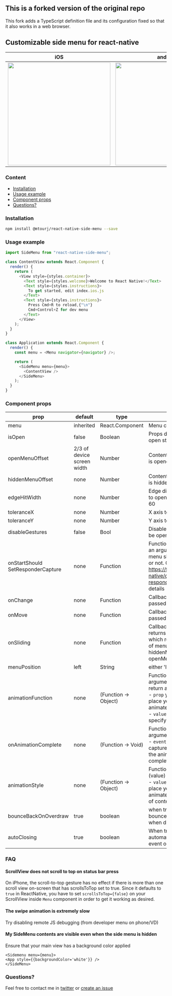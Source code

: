 ## This is a forked version of the original repo

This fork adds a TypeScript definition file and its configuration fixed so that it also works in a web browser.

## Customizable side menu for react-native

| iOS                                                                                                                           | android                                                                                                                       |
| ----------------------------------------------------------------------------------------------------------------------------- | ----------------------------------------------------------------------------------------------------------------------------- |
| <img src="https://user-images.githubusercontent.com/6936373/71641602-eb969700-2ce1-11ea-9698-c251ccd19b65.png" width="320" /> | <img src="https://user-images.githubusercontent.com/6936373/71641601-eb969700-2ce1-11ea-82e3-c09a63145989.png" width="320" /> |

### Content

- [Installation](#installation)
- [Usage example](#usage-example)
- [Component props](#component-props)
- [Questions?](#questions)

### Installation

```bash
npm install @mtourj/react-native-side-menu --save
```

### Usage example

```javascript
import SideMenu from "react-native-side-menu";

class ContentView extends React.Component {
  render() {
    return (
      <View style={styles.container}>
        <Text style={styles.welcome}>Welcome to React Native!</Text>
        <Text style={styles.instructions}>
          To get started, edit index.ios.js
        </Text>
        <Text style={styles.instructions}>
          Press Cmd+R to reload,{"\n"}
          Cmd+Control+Z for dev menu
        </Text>
      </View>
    );
  }
}

class Application extends React.Component {
  render() {
    const menu = <Menu navigator={navigator} />;

    return (
      <SideMenu menu={menu}>
        <ContentView />
      </SideMenu>
    );
  }
}
```

### Component props

| prop                                     | default                    | type                 | description                                                                                                                                                                                                          |
| ---------------------------------------- | -------------------------- | -------------------- | -------------------------------------------------------------------------------------------------------------------------------------------------------------------------------------------------------------------- |
| menu                                     | inherited                  | React.Component      | Menu component                                                                                                                                                                                                       |
| isOpen                                   | false                      | Boolean              | Props driven control over menu open state                                                                                                                                                                            |
| openMenuOffset                           | 2/3 of device screen width | Number               | Content view left margin if menu is opened                                                                                                                                                                           |
| hiddenMenuOffset                         | none                       | Number               | Content view left margin if menu is hidden                                                                                                                                                                           |
| edgeHitWidth                             | none                       | Number               | Edge distance on content view to open side menu, defaults to 60                                                                                                                                                      |
| toleranceX                               | none                       | Number               | X axis tolerance                                                                                                                                                                                                     |
| toleranceY                               | none                       | Number               | Y axis tolerance                                                                                                                                                                                                     |
| disableGestures                          | false                      | Bool                 | Disable whether the menu can be opened with gestures or not                                                                                                                                                          |
| onStartShould <br /> SetResponderCapture | none                       | Function             | Function that accepts event as an argument and specify if side-menu should react on the touch or not. Check https://facebook.github.io/react-native/docs/gesture-responder-system.html for more details              |
| onChange                                 | none                       | Function             | Callback on menu open/close. Is passed isOpen as an argument                                                                                                                                                         |
| onMove                                   | none                       | Function             | Callback on menu move. Is passed left as an argument                                                                                                                                                                 |
| onSliding                                | none                       | Function             | Callback when menu is sliding. It returns a decimal from 0 to 1 which represents the percentage of menu offset between hiddenMenuOffset and openMenuOffset.                                                          |
| menuPosition                             | left                       | String               | either 'left' or 'right'                                                                                                                                                                                             |
| animationFunction                        | none                       | (Function -> Object) | Function that accept 2 arguments (prop, value) and return an object: <br /> - `prop` you should use at the place you specify parameter to animate <br /> - `value` you should use to specify the final value of prop |
| onAnimationComplete                      | none                       | (Function -> Void)   | Function that accept 1 optional argument (event): <br /> - `event` you should this to capture the animation event after the animation has successfully completed                                                     |
| animationStyle                           | none                       | (Function -> Object) | Function that accept 1 argument (value) and return an object: <br /> - `value` you should use at the place you need current value of animated parameter (left offset of content view)                                |
| bounceBackOnOverdraw                     | true                       | boolean              | when true, content view will bounce back to openMenuOffset when dragged further                                                                                                                                      |
| autoClosing                              | true                       | boolean              | When true, menu close automatically as soon as an event occurs                                                                                                                                                       |

### FAQ

#### ScrollView does not scroll to top on status bar press

On iPhone, the scroll-to-top gesture has no effect if there is more than one scroll view on-screen that has scrollsToTop set to true. Since it defaults to `true` in ReactNative, you have to set `scrollsToTop={false}` on your ScrollView inside `Menu` component in order to get it working as desired.

#### The swipe animation is extremely slow

Try disabling remote JS debugging (from developer menu on phone/VD)

#### My SideMenu contents are visible even when the side menu is hidden

Ensure that your main view has a background color applied

```
<Sidemenu menu={menu}>
<App style={{backgroundColor='white'}} />
</SideMenu>
```

### Questions?

Feel free to contact me in [twitter](https://twitter.com/kureevalexey) or [create an issue](https://github.com/Kureev/react-native-side-menu/issues/new)
